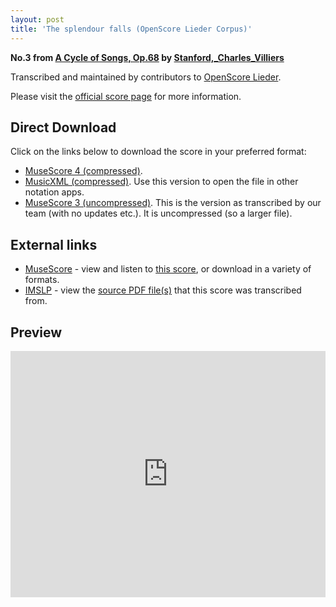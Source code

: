 ```yaml
---
layout: post
title: 'The splendour falls (OpenScore Lieder Corpus)'
---
```


__No.3 from [A Cycle of Songs, Op.68](https://fourscoreandmore.org/openscore/lieder/Stanford%2C_Charles_Villiers/A_Cycle_of_Songs%2C_Op.68/) by [Stanford,_Charles_Villiers](https://fourscoreandmore.org/openscore/lieder/Stanford%2C_Charles_Villiers)__

Transcribed and maintained by contributors to [OpenScore Lieder].

Please visit the [official score page] for more information.

[official score page]: https://musescore.com/openscore-lieder-corpus/scores/6789660
[OpenScore Lieder]: https://musescore.com/openscore-lieder-corpus

## Direct Download

Click on the links below to download the score in your preferred format:
- [MuseScore 4 (compressed)](https://fourscoreandmore.org/openscore/lieder/Stanford%2C_Charles_Villiers/A_Cycle_of_Songs%2C_Op.68/3_The_splendour_falls.mscz).
- [MusicXML (compressed)](https://fourscoreandmore.org/openscore/lieder/Stanford%2C_Charles_Villiers/A_Cycle_of_Songs%2C_Op.68/3_The_splendour_falls.mxl). Use this version to open the file in other notation apps.
- [MuseScore 3 (uncompressed)](https://raw.githubusercontent.com/OpenScore/Lieder/refs/heads/main/scores/Stanford%2C_Charles_Villiers/A_Cycle_of_Songs%2C_Op.68/3_The_splendour_falls/lc6789660.mscx). This is the version as transcribed by our team (with no updates etc.). It is uncompressed (so a larger file).

## External links

- [MuseScore] - view and listen to [this score][MuseScore], or download in a variety of formats.
- [IMSLP] - view the [source PDF file(s)][IMSLP] that this score was transcribed from.

[MuseScore]: https://musescore.com/score/6789660
[IMSLP]: https://imslp.org/wiki/Special:ReverseLookup/225685

## Preview

<iframe width="100%" height="394" src="https://musescore.com/openscore-lieder-corpus/scores/6789660/embed" frameborder="0" allowfullscreen allow="autoplay; fullscreen"></iframe>
